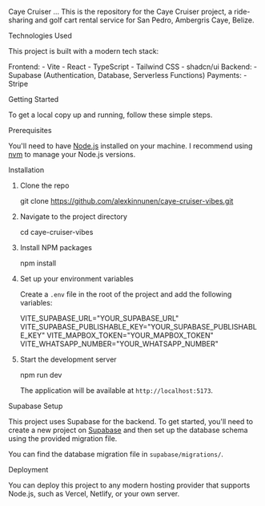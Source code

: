 Caye Cruiser ...
This is the repository for the Caye Cruiser project, a ride-sharing and golf cart rental service for San Pedro, Ambergris Caye, Belize.

Technologies Used

This project is built with a modern tech stack:

Frontend:
    -   Vite
    -   React
    -   TypeScript
    -   Tailwind CSS
    -   shadcn/ui
Backend:
    -   Supabase (Authentication, Database, Serverless Functions)
Payments:
    -   Stripe

Getting Started

To get a local copy up and running, follow these simple steps.

Prerequisites

You'll need to have [Node.js](https://nodejs.org/) installed on your machine. I recommend using [nvm](https://github.com/nvm-sh/nvminstalling-and-updating) to manage your Node.js versions.

Installation

1.  Clone the repo
    
    git clone <https://github.com/alexkinnunen/caye-cruiser-vibes.git>
    
2.  Navigate to the project directory
    
    cd caye-cruiser-vibes
    
3.  Install NPM packages
    
    npm install
    
4.  Set up your environment variables

    Create a `.env` file in the root of the project and add the following variables:

    
    VITE_SUPABASE_URL="YOUR_SUPABASE_URL"
    VITE_SUPABASE_PUBLISHABLE_KEY="YOUR_SUPABASE_PUBLISHABLE_KEY"
    VITE_MAPBOX_TOKEN="YOUR_MAPBOX_TOKEN"
    VITE_WHATSAPP_NUMBER="YOUR_WHATSAPP_NUMBER"
    

5.  Start the development server
    
    npm run dev
    

    The application will be available at `http://localhost:5173`.

Supabase Setup

This project uses Supabase for the backend. To get started, you'll need to create a new project on [Supabase](https://supabase.com/) and then set up the database schema using the provided migration file.

You can find the database migration file in `supabase/migrations/`.

Deployment

You can deploy this project to any modern hosting provider that supports Node.js, such as Vercel, Netlify, or your own server.